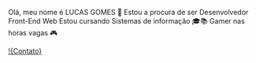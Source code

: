 Olá, meu nome é LUCAS GOMES 👋
Estou a procura de ser Desenvolvedor Front-End Web
Estou cursando Sistemas de informação 🎓📚
Gamer nas horas vagas 🎮

[!{Contato}](https://img.shields.io/badge/WhatsApp-25D366?style=for-the-badge&logo=whatsapp&logoColor=white)
